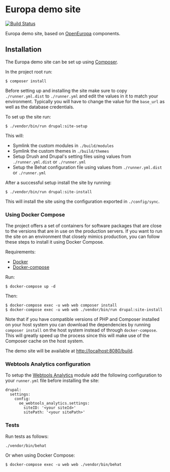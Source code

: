 # Europa demo site

[![Build Status](https://drone.fpfis.eu/api/badges/ec-europa/europa-demo/status.svg?branch=master)](https://drone.fpfis.eu/ec-europa/europa-demo)

Europa demo site, based on [OpenEuropa][1] components.

## Installation

The Europa demo site can be set up using [Composer][2].

In the project root run:

```
$ composer install
```

Before setting up and installing the site make sure to copy `./runner.yml.dist` to `./runner.yml` and edit the values in
it to match your environment. Typically you will have to change the value for the `base_url` as well as the database
credentials.

To set up the site run:

```
$ ./vendor/bin/run drupal:site-setup
```

This will:

- Symlink the custom modules in `./build/modules`
- Symlink the custom themes in `./build/themes`
- Setup Drush and Drupal's setting files using values from `./runner.yml.dist` or `./runner.yml`
- Setup the Behat configuration file using values from `./runner.yml.dist` or `./runner.yml`

After a successful setup install the site by running:

```
$ ./vendor/bin/run drupal:site-install
```

This will install the site using the configuration exported in `./config/sync`.

### Using Docker Compose

The project offers a set of containers for software packages that are close to the versions that are in use on the
production servers. If you want to run the site on an environment that closely mimics production, you can follow these
steps to install it using Docker Compose.

Requirements:

- [Docker][3]
- [Docker-compose][4]

Run:

```
$ docker-compose up -d
```

Then:

```
$ docker-compose exec -u web web composer install
$ docker-compose exec -u web web ./vendor/bin/run drupal:site-install
```

Note that if you have compatible versions of PHP and Composer installed on your host system you can download the
dependencies by running `composer install` on the host system instead of through `docker-compose`. This will greatly speed
up the process since this will make use of the Composer cache on the host system.

The demo site will be available at [http://localhost:8080/build](http://localhost:8080/build).

### Webtools Analytics configuration

To setup the [Webtools Analytics](https://github.com/openeuropa/oe_webtools) module add the following configuration to your `runner.yml` file before installing the site:
```
drupal:
  settings:
    config:
      oe_webtools_analytics.settings:
        siteID: '<your siteId>'
        sitePath: '<your sitePath>'
```

### Tests

Run tests as follows:

```
./vendor/bin/behat
```

Or when using Docker Compose:

```
$ docker-compose exec -u web web ./vendor/bin/behat
```

[1]: https://github.com/openeuropa/openeuropa
[2]: https://getcomposer.org
[3]: https://www.docker.com/get-docker
[4]: https://docs.docker.com/compose
